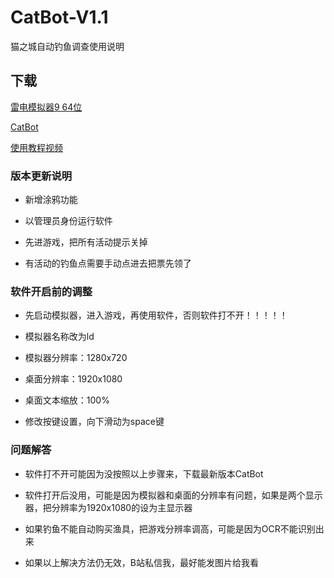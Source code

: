# CatBot-V1.1

猫之城自动钓鱼调查使用说明

## 下载

[雷电模拟器9 64位](https://www.ldmnq.com/)

[CatBot](https://github.com/Lorpaves/CatCity-AutoFishing/releases)

[使用教程视频](https://www.bilibili.com/video/BV1EV4y1T7iq/?spm_id_from=333.999.0.0&vd_source=823ee27acf1c9478547aa057f9d54e6c)

### 版本更新说明

- 新增涂鸦功能

- 以管理员身份运行软件

- 先进游戏，把所有活动提示关掉

- 有活动的钓鱼点需要手动点进去把票先领了

### 软件开启前的调整

- 先启动模拟器，进入游戏，再使用软件，否则软件打不开！！！！！

- 模拟器名称改为ld

- 模拟器分辨率：1280x720

- 桌面分辨率：1920x1080

- 桌面文本缩放：100%

- 修改按键设置，向下滑动为space键

### 问题解答

- 软件打不开可能因为没按照以上步骤来，下载最新版本CatBot

- 软件打开后没用，可能是因为模拟器和桌面的分辨率有问题，如果是两个显示器，把分辨率为1920x1080的设为主显示器

- 如果钓鱼不能自动购买渔具，把游戏分辨率调高，可能是因为OCR不能识别出来

- 如果以上解决方法仍无效，B站私信我，最好能发图片给我看
